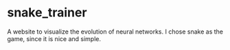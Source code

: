 # snake_trainer
A website to visualize the evolution of neural networks. I chose snake as the game, since it is nice and simple.
